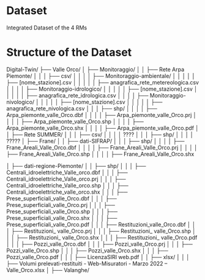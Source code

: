 # Dataset
Integrated Dataset of the 4 RMs

# Structure of the Dataset

Digital-Twin/
├── Valle Orco/
│   ├── Monitoraggio/
│   │   ├── Rete Arpa Piemonte/
│   │   │   ├── csv/
│   │   │   │   ├── Monitoraggio-ambientale/
│   │   │   │   │   ├── [nome_stazione].csv
│   │   │   │   │   ├── anagrafica_rete_metereologica.csv
│   │   │   │   ├── Monitoraggio-idrologico/
│   │   │   │   │   ├── [nome_stazione].csv
│   │   │   │   │   ├── anagrafica_rete_idrologica.csv
│   │   │   │   ├── Monitoraggio-nivologico/
│   │   │   │   │   ├── [nome_stazione].csv
│   │   │   │   │   ├── anagrafica_rete_nivologica.csv
│   │   │   ├── shp/
│   │   │   │   ├── Arpa_piemonte_valle_Orco.dbf
│   │   │   │   ├── Arpa_piemonte_valle_Orco.prj
│   │   │   │   ├── Arpa_piemonte_valle_Orco.shp
│   │   │   │   ├── Arpa_piemonte_valle_Orco.shx
│   │   │   │   ├── Arpa_piemonte_valle_Orco.pdf
│   │   ├── Rete SUMMER/
│   │   │   ├── csv/
│   │   │   │   ????
│   │   │   ├── shp/
│   │   │   │   ?????
│   ├── Frane/
│   │   ├── dati-SIFRAP/
│   │   │   ├── shp/
│   │   │   │   ├── Frane_Areali_Valle_Orco.dbf
│   │   │   │   ├── Frane_Areali_Valle_Orco.prj
│   │   │   │   ├── Frane_Areali_Valle_Orco.shp
│   │   │   │   ├── Frane_Areali_Valle_Orco.shx

│   ├── dati-regione-Piemonte/
│   │   ├── shp/
│   │   │   ├── Centrali_idroelettriche_Valle_orco.dbf
│   │   │   ├── Centrali_idroelettriche_Valle_orco.prj
│   │   │   ├── Centrali_idroelettriche_Valle_orco.shp
│   │   │   ├── Centrali_idroelettriche_valle_orco.shx
│   │   │   ├── Prese_superficiali_valle_Orco.dbf
│   │   │   ├── Prese_superficiali_valle_Orco.prj
│   │   │   ├── Prese_superficiali_valle_Orco.shp
│   │   │   ├── Prese_superficiali_valle_Orco.shx
│   │   │   ├── Prese_superficiali_valle_Orco.pdf
│   │   │   ├── Restituzioni_valle_Orco.dbf
│   │   │   ├── Restituzioni_ valle_Orco.prj
│   │   │   ├── Restituzioni_ valle_Orco.shp
│   │   │   ├── Restituzioni_ valle_Orco.shx
│   │   │   ├── Restituzioni_ valle_Orco.pdf
│   │   │   ├── Pozzi_valle_Orco.dbf
│   │   │   ├── Pozzi_valle_Orco.prj
│   │   │   ├── Pozzi_valle_Orco.shp
│   │   │   ├── Pozzi_valle_Orco.shx
│   │   │   ├── Pozzi_valle_Orco.pdf
│   │   │   ├── LicenzaSIRI web.pdf
│   │   ├── xlsx/
│   │   │   ├── Volumi prelevati-restituiti - Web-Misuratori - Marzo 2022 – Valle_Orco.xlsx
│   ├── Valanghe/

